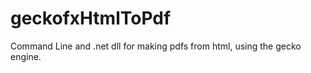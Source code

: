 geckofxHtmlToPdf
================

Command Line and .net dll for making pdfs from html, using the gecko engine.

